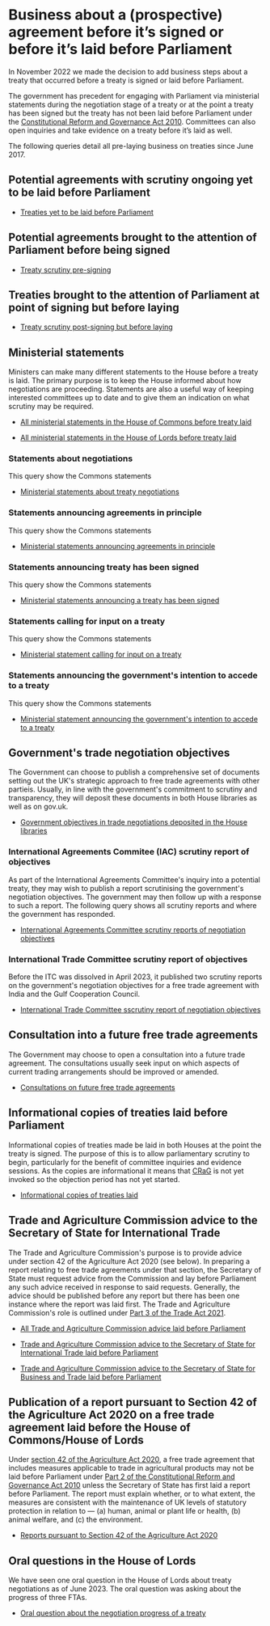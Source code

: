 # Business about a (prospective) agreement before it’s signed or before it’s laid before Parliament

In November 2022 we made the decision to add business steps about a treaty that occurred before a treaty is signed or laid before Parliament.

The government has precedent for engaging with Parliament via ministerial statements during the negotiation stage of a treaty or at the point a treaty has been signed but the treaty has not been laid before Parliament under the [Constitutional Reform and Governance Act 2010](https://www.legislation.gov.uk/ukpga/2010/25/part/2). Committees can also open inquiries and take evidence on a treaty before it’s laid as well.

The following queries detail all pre-laying business on treaties since June 2017.

## Potential agreements with scrutiny ongoing yet to be laid before Parliament

* [Treaties yet to be laid before Parliament](https://api.parliament.uk/s/1d94b67b)

## Potential agreements brought to the attention of Parliament before being signed

* [Treaty scrutiny pre-signing](https://api.parliament.uk/s/ede69724)

## Treaties brought to the attention of Parliament at point of signing but before laying

* [Treaty scrutiny post-signing but before laying](https://api.parliament.uk/s/f8508180)

## Ministerial statements

Ministers can make many different statements to the House before a treaty is laid. The primary purpose is to keep the House informed about how negotiations are proceeding. Statements are also a useful way of keeping interested committees up to date and to give them an indication on what scrutiny may be required.  

* [All ministerial statements in the House of Commons before treaty laid](https://api.parliament.uk/s/1d6b5f7b)

* [All ministerial statements in the House of Lords before treaty laid](https://api.parliament.uk/s/38be6a8a)

### Statements about negotiations

This query show the Commons statements

* [Ministerial statements about treaty negotiations](https://api.parliament.uk/s/2eb7fd6c)

### Statements announcing agreements in principle

This query show the Commons statements

* [Ministerial statements announcing agreements in principle](https://api.parliament.uk/s/737a347f)

### Statements announcing treaty has been signed

This query show the Commons statements

* [Ministerial statements announcing a treaty has been signed](https://api.parliament.uk/s/2310e2c2)

### Statements calling for input on a treaty

This query show the Commons statements

* [Ministerial statement calling for input on a treaty](https://api.parliament.uk/s/7c61f9cb)

### Statements announcing the government's intention to accede to a treaty

This query show the Commons statements

* [Ministerial statement announcing the government's intention to accede to a treaty](https://api.parliament.uk/s/2b0295ac)


## Government's trade negotiation objectives

The Government can choose to publish a comprehensive set of documents setting out the UK's strategic approach to free trade agreements with other partieis. Usually, in line with the government's commitment to scrutiny and transparency, they will deposit these documents in both House libraries as well as on gov.uk.

* [Government objectives in trade negotiations deposited in the House libraries](https://api.parliament.uk/s/59c7874e)


### International Agreements Commitee (IAC) scrutiny report of objectives

As part of the International Agreements Committee's inquiry into a potential treaty, they may wish to publish a report scrutinising the government's negotiation objectives. The government may then follow up with a response to such a report. The following query shows all scrutiny reports and where the government has responded. 

* [International Agreements Committee scrutiny reports of negotiation objectives](https://api.parliament.uk/s/1db3d17c)

### International Trade Committee scrutiny report of objectives

Before the ITC was dissolved in April 2023, it published two scrutiny reports on the government's negotiation objectives for a free trade agreement with India and the Gulf Cooperation Council. 

* [International Trade Committee sscrutiny report of negotiation objectives](https://api.parliament.uk/s/c7e6550f)

## Consultation into a future free trade agreements

The Government may choose to open a consultation into a future trade agreement. The consultations usually seek input on which aspects of current trading arrangements should be improved or amended. 

* [Consultations on future free trade agreements](https://api.parliament.uk/s/b50dd870)

## Informational copies of treaties laid before Parliament

Informational copies of treaties made be laid in both Houses at the point the treaty is signed. The purpose of this is to allow parliamentary scrutiny to begin, particularly for the benefit of committee inquiries and evidence sessions. As the copies are informational it means that [CRaG](https://www.legislation.gov.uk/ukpga/2010/25/part/2) is not yet invoked so the objection period has not yet started. 

* [Informational copies of treaties laid](https://api.parliament.uk/s/0d66c8ba)

## Trade and Agriculture Commission advice to the Secretary of State for International Trade

The Trade and Agriculture Commission's purpose is to provide advice under section 42 of the Agriculture Act 2020 (see below). In preparing a report relating to free trade agreements under that section, the Secretary of State must request advice from the Commission and lay before Parliament any such advice received in response to said requests. Generally, the advice should be published before any report but there has been one instance where the report was laid first. The Trade and Agriculture Commission's role is outlined under [Part 3 of the Trade Act 2021](https://www.legislation.gov.uk/ukpga/2021/10/part/3/enacted). 

* [All Trade and Agriculture Commission advice laid before Parliament](https://api.parliament.uk/s/08744d7f)

* [Trade and Agriculture Commission advice to the Secretary of State for International Trade laid before Parliament](https://api.parliament.uk/s/f93cd44c)

* [Trade and Agriculture Commission advice to the Secretary of State for Business and Trade laid before Parliament](https://api.parliament.uk/s/2111596a) 

## Publication of a report pursuant to Section 42 of the Agriculture Act 2020 on a free trade agreement laid before the House of Commons/House of Lords

Under [section 42 of the Agriculture Act 2020](https://www.legislation.gov.uk/ukpga/2020/21/section/42), a free trade agreement that includes measures applicable to trade in agricultural products may not be laid before Parliament under [Part 2 of the Constitutional Reform and Governance Act 2010](https://www.legislation.gov.uk/ukpga/2010/25/part/2) unless the Secretary of State has first laid a report  before Parliament. The report must explain whether, or to what extent, the measures are consistent with the maintenance of UK levels of statutory protection in relation to — (a) human, animal or plant life or health, (b) animal welfare, and (c) the environment.

* [Reports pursuant to Section 42 of the Agriculture Act 2020](https://api.parliament.uk/s/807624cf)

## Oral questions in the House of Lords

We have seen one oral question in the House of Lords about treaty negotiations as of June 2023. The oral question was asking about the progress of three FTAs. 

* [Oral question about the negotiation progress of a treaty](https://api.parliament.uk/s/8a4d1f23)
